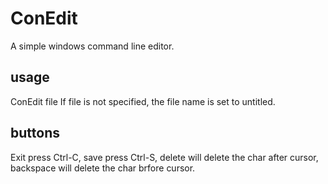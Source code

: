 # ConEdit
A simple windows command line editor.
## usage
ConEdit file
If file is not specified, the file name is set to untitled.
## buttons
Exit press Ctrl-C, save press Ctrl-S, delete will delete the char after cursor, backspace will delete the char brfore cursor.
